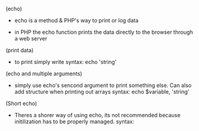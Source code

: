 (echo)

- echo is a method & PHP's way to print or log data

- in PHP the echo function prints the data directly to the browser through a web server


(print data)
- to print simply write 
syntax: echo 'string' 


(echo and multiple arguments)
- simply use echo's sencond argument to print something else. Can also add structure when printing out arrays
syntax: echo $variable, 'string'


(Short echo)
- Theres a shorer way of using echo, its not recommended because initilization has to be properly managed.
syntax: <?="string";?>